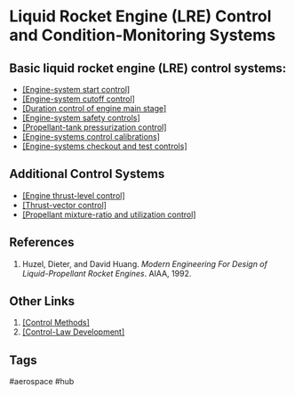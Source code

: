 # Liquid Rocket Engine (LRE) Control and Condition-Monitoring Systems

## Basic liquid rocket engine (LRE) control systems:  
* [\[Engine-system start control\]](../202202182250)  
* [\[Engine-system cutoff control\]](../202202182251)  
* [\[Duration control of engine main stage\]](../202202182257)  
* [\[Engine-system safety controls\]](../202202182258)  
* [\[Propellant-tank pressurization control\]](../202202182300)  
* [\[Engine-systems control calibrations\]](../202202182303)  
* [\[Engine-systems checkout and test controls\]](../202202182301)  

## Additional Control Systems
* [\[Engine thrust-level control\]](../202202182310)  
* [\[Thrust-vector control\]](../202202182312)  
* [\[Propellant mixture-ratio and utilization control\]](../202202182311)  


## References
1. Huzel, Dieter, and David Huang. *Modern Engineering For Design of Liquid-Propellant Rocket Engines*. AIAA, 1992.

## Other Links
1. [\[Control Methods\]](../202202182317)  
2. [\[Control-Law Development\]](../202202182316)  

## Tags
#aerospace #hub
